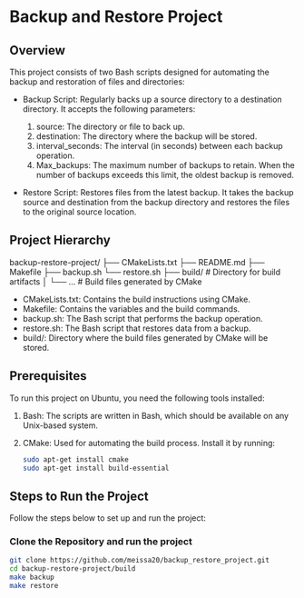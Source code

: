 # Backup and Restore Project

## Overview

This project consists of two Bash scripts designed for automating the backup and restoration of files and directories:

- Backup Script: Regularly backs up a source directory to a destination directory. It accepts the following parameters:
  1. source: The directory or file to back up.
  2. destination: The directory where the backup will be stored.
  3. interval_seconds: The interval (in seconds) between each backup operation.
  4. Max_backups: The maximum number of backups to retain. When the number of backups exceeds this limit, the oldest backup is removed.

- Restore Script: Restores files from the latest backup. It takes the backup source and destination from the backup directory and restores the files to the original source location.

## Project Hierarchy


backup-restore-project/ ├── CMakeLists.txt  ├── README.md  ├── Makefile ├── backup.sh └── restore.sh ├── build/ # Directory for build artifacts │ └── ... # Build files generated by CMake 



- CMakeLists.txt: Contains the build instructions using CMake.
- Makefile: Contains the variables and the build commands.
- backup.sh: The Bash script that performs the backup operation.
- restore.sh: The Bash script that restores data from a backup.
- build/: Directory where the build files generated by CMake will be stored.

## Prerequisites

To run this project on Ubuntu, you need the following tools installed:

1. Bash: The scripts are written in Bash, which should be available on any Unix-based system.
2. CMake: Used for automating the build process. Install it by running:

   ```bash
   sudo apt-get install cmake
   sudo apt-get install build-essential

## Steps to Run the Project

Follow the steps below to set up and run the project:

### Clone the Repository and run the project

```bash
git clone https://github.com/meissa20/backup_restore_project.git
cd backup-restore-project/build
make backup
make restore
